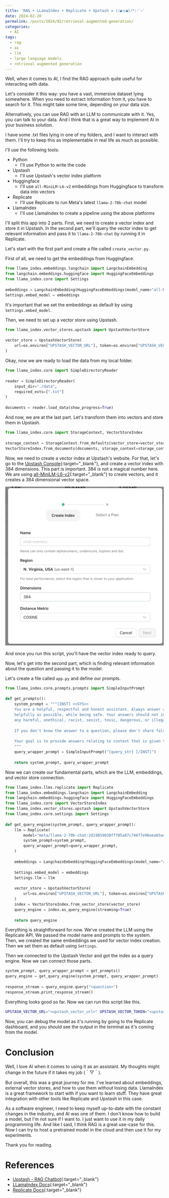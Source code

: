 ```yaml
---
title: 'RAG + LLamaIndex + Replicate + Upstash = (ﾉ◕ヮ◕)ﾉ*:･ﾟ✧'
date: 2024-02-20
permalink: /posts/2024/02/retrieval-augmented-generation/
categories: 
  - AI
tags:
  - rag
  - ai
  - llm
  - large language models
  - retrieval augmented generation
---
```


Well, when it comes to AI, I find the RAG approach quite useful for interacting with data.

Let's consider it this way: you have a vast, immersive dataset lying somewhere. When you need to extract information from it, you have to search for it. This might take some time, depending on your data size.

Alternatively, you can use RAG with an LLM to communicate with it. Yes, you can talk to your data. And I think that is a great way to implement AI in your business solution.

I have some .txt files lying in one of my folders, and I want to interact with them. I'll try to keep this as implementable in real life as much as possible.

I'll use the following tools:
- Python
  - I'll use Python to write the code
- Upstash
  - I'll use Upstash's vector index platform
- Huggingface
  - I'll use `all-MiniLM-L6-v2` embeddings from Huggingface to transform data into vectors
- Replicate
  - I'll use Replicate to run Meta's latest `llama-2-70b-chat` model
- LlamaIndex
  - I'll use LlamaIndex to create a pipeline using the above platforms

I'll split this app into 2 parts. First, we need to create a vector index and store it in Upstash. In the second part, we'll query the vector index to get relevant information and pass it to `llama-2-70b-chat` by running it in Replicate.

Let's start with the first part and create a file called `create_vector.py`.

First of all, we need to get the embeddings from Huggingface.
```python
from llama_index.embeddings.langchain import LangchainEmbedding
from langchain.embeddings.huggingface import HuggingFaceEmbeddings
from llama_index.core import Settings

embeddings = LangchainEmbedding(HuggingFaceEmbeddings(model_name="all-MiniLM-L6-v2"))
Settings.embed_model = embeddings
```
It's important that we set the embeddings as default by using `Settings.embed_model`.

Then, we need to set up a vector store using Upstash.
```python
from llama_index.vector_stores.upstash import UpstashVectorStore

vector_store = UpstashVectorStore(
    url=os.environ["UPSTASH_VECTOR_URL"], token=os.environ["UPSTASH_VECTOR_TOKEN"]
)
```

Okay, now we are ready to load the data from my local folder.
```python
from llama_index.core import SimpleDirectoryReader

reader = SimpleDirectoryReader(
    input_dir="./data",
    required_exts=[".txt"]
)

documents = reader.load_data(show_progress=True)
```

And now, we are at the last part. Let's transform them into vectors and store them in Upstash.
```python
from llama_index.core import StorageContext, VectorStoreIndex

storage_context = StorageContext.from_defaults(vector_store=vector_store)
VectorStoreIndex.from_documents(documents, storage_context=storage_context)
```

Now, we need to create a vector index at Upstash's website. For that, let's go to the [Upstash Console](https://console.upstash.com){:target="_blank"}, and create a vector index with 384 dimensions. This part is important. 384 is not a magical number here. We are using [all-MiniLM-L6-v2](https://huggingface.co/sentence-transformers/all-MiniLM-L6-v2){:target="_blank"} to create vectors, and it creates a 384 dimensional vector space.

![Upstash Vector Index](/images/upstash_vector_index_create.png)

And once you run this script, you'll have the vector index ready to query.

Now, let's get into the second part, which is finding relevant information about the question and passing it to the model.

Let's create a file called `app.py` and define our prompts.

```python
from llama_index.core.prompts.prompts import SimpleInputPrompt

def get_prompts():
    system_prompt = """[INST] <<SYS>>
    You are a helpful, respectful and honest assistant. Always answer as 
    helpfully as possible, while being safe. Your answers should not include
    any harmful, unethical, racist, sexist, toxic, dangerous, or illegal content.

    If you don't know the answer to a question, please don't share false information.

    Your goal is to provide answers relating to context that is given to you.<</SYS>>
    """
    query_wrapper_prompt = SimpleInputPrompt("{query_str} [/INST]")
    
    return system_prompt, query_wrapper_prompt
```

Now we can create our fundamental parts, which are the LLM, embeddings, and vector store connection.
```python
from llama_index.llms.replicate import Replicate
from llama_index.embeddings.langchain import LangchainEmbedding
from langchain.embeddings.huggingface import HuggingFaceEmbeddings
from llama_index.core import VectorStoreIndex
from llama_index.vector_stores.upstash import UpstashVectorStore
from llama_index.core.settings import Settings

def get_query_engine(system_prompt, query_wrapper_prompt):
    llm = Replicate(
        model="meta/llama-2-70b-chat:2d19859030ff705a87c746f7e96eea03aefb71f166725aee39692f1476566d48",
        system_prompt=system_prompt,
        query_wrapper_prompt=query_wrapper_prompt,
    )

    embeddings = LangchainEmbedding(HuggingFaceEmbeddings(model_name="all-MiniLM-L6-v2"))

    Settings.embed_model = embeddings
    Settings.llm = llm

    vector_store = UpstashVectorStore(
        url=os.environ["UPSTASH_VECTOR_URL"], token=os.environ["UPSTASH_VECTOR_TOKEN"]
    )
    index = VectorStoreIndex.from_vector_store(vector_store)
    query_engine = index.as_query_engine(streaming=True)

    return query_engine
```
Everything is straightforward for now. We've created the LLM using the Replicate API. We passed the model name and prompts to the system. Then, we created the same embeddings we used for vector index creation. Then we set them as default using `Settings`.

Then we connected to the Upstash Vector and got the index as a query engine. Now we can connect those parts.
```python
system_prompt, query_wrapper_prompt = get_prompts()
query_engine = get_query_engine(system_prompt, query_wrapper_prompt)

response_stream = query_engine.query("<question>")
response_stream.print_response_stream()
```
Everything looks good so far. Now we can run this script like this.

```bash
UPSTASH_VECTOR_URL="<upstash_vector_url>" UPSTASH_VECTOR_TOKEN="<upstash_vector_token>" REPLICATE_API_TOKEN="<replicate_api_token>" python app.py
```

Now, you can debug the model as it's running by going to the Replicate dashboard, and you should see the output in the terminal as it's coming from the model.

Conclusion
===
Well, I love AI when it comes to using it as an assistant. My thoughts might change in the future if it takes my job (＾▽＾).

But overall, this was a great journey for me. I've learned about embeddings, external vector stores, and how to use them without losing data. LlamaIndex is a great framework to start with if you want to learn stuff. They have great integration with other tools like Replicate and Upstash in this case.

As a software engineer, I need to keep myself up-to-date with the constant changes in the industry, and AI was one of them. I don't know how to build a model, but I'm not sure if I want to. I just want to use it in my daily programming life. And like I said, I think RAG is a great use-case for this. Now I can try to host a pretrained model in the cloud and then use it for my experiments.

Thank you for reading.

References
===
- [Upstash - RAG Chatbot](https://upstash.com/blog/rag-chatbot-upstash){:target="_blank"}
- [LLamaIndex Docs](https://docs.llamaindex.ai/en/stable/){:target="_blank"}
- [Replicate Docs](https://replicate.com/docs){:target="_blank"}